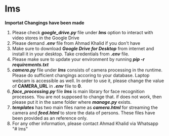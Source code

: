 # lms

**Importat Changings have been made**

1. Please check ***google_drive.py*** file under ***lms*** option to interact with video stores in the Google Drive
2. Please demand ***.env*** file from Ahmad Khalid if you don't have
3. Make sure to download ***Google Drive for Desktop*** from internet and install it in your desktop. Take credentials from ***.env*** file. 
4. Please make sure to update your environment by running ***pip -r requirements.txt***
5. ***camera.py*** file under ***lms*** consists of camera processing in the runtime. Please do sufficient changings accoring to your database. Laptop webcam is accessible as well. In order to use it, please change the value of **CAMERA_URL** in ***.env*** file to **0**. 
6. ***face_processing.py*** file ***lms*** is main library for face recognition processes. You are not supposed to change that. if does not work, then please put it in the same folder where ***manage.py*** exists. 
7. ***templates*** has two main files name as ***camera.html*** for streaming the camera and ***feed.html*** to store the data of persons. These files have been provided as an reference only.
8. For any other information, please contact Ahmad Khalid via Whatsapp  
"# lms" 
